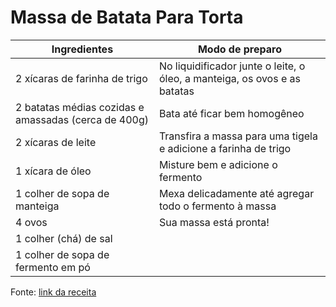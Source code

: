 # Massa de Batata Para Torta

| Ingredientes | Modo de preparo |
| --- | ----------- |
| 2 xícaras de farinha de trigo| No liquidificador junte o leite, o óleo, a manteiga, os ovos e as batatas|
| 2 batatas médias cozidas e amassadas (cerca de 400g)| Bata até ficar bem homogêneo|
| 2 xícaras de leite| Transfira a massa para uma tigela e adicione a farinha de trigo|
| 1 xícara de óleo| Misture bem e adicione o fermento |
| 1 colher de sopa de manteiga | Mexa delicadamente até agregar todo o fermento à massa |
| 4 ovos| Sua massa está pronta! |
| 1 colher (chá) de sal |
| 1 colher de sopa de fermento em pó


Fonte: [link da receita](https://comidinhasdochef.com/massa-de-batata-para-torta/)

